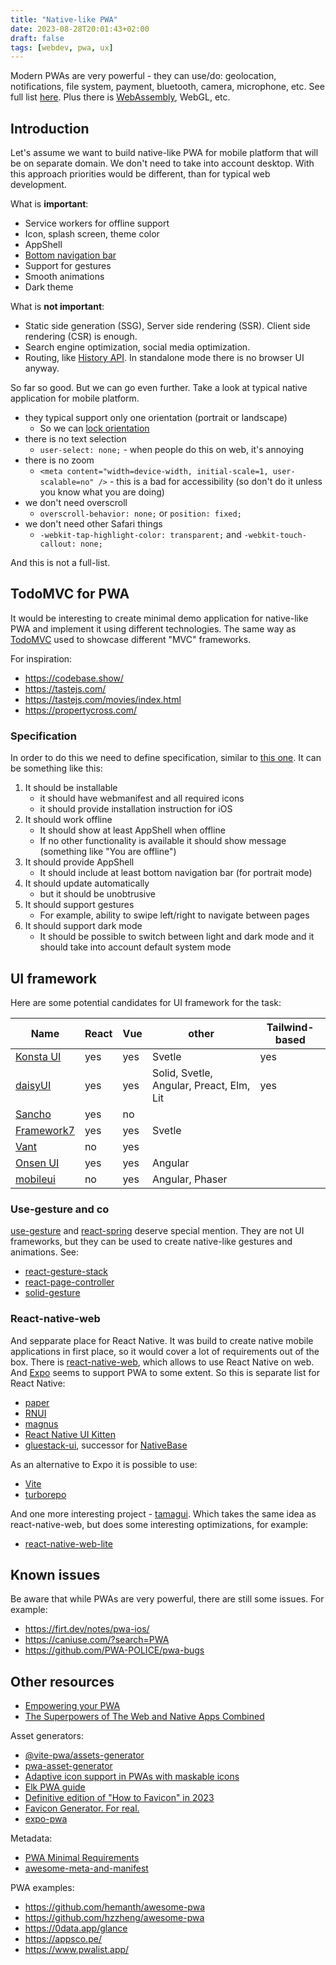 ```yaml
---
title: "Native-like PWA"
date: 2023-08-28T20:01:43+02:00
draft: false
tags: [webdev, pwa, ux]
---
```


Modern PWAs are very powerful - they can use/do: geolocation, notifications, file system, payment, bluetooth, camera, microphone, etc. See full list [here](https://whatpwacando.today/). Plus there is
[WebAssembly](https://webassembly.org/), WebGL, etc.

## Introduction

Let's assume we want to build native-like PWA for mobile platform that will be on separate domain. We don't need to take into account desktop. With this approach priorities would be different, than for typical web development.

What is **important**:

- Service workers for offline support
- Icon, splash screen, theme color
- AppShell
- [Bottom navigation bar](https://www.smashingmagazine.com/2019/08/bottom-navigation-pattern-mobile-web-pages/)
- Support for gestures
- Smooth animations
- Dark theme

What is **not important**:

- Static side generation (SSG), Server side rendering (SSR). Client side rendering (CSR) is enough.
- Search engine optimization, social media optimization.
- Routing, like [History API](https://developer.mozilla.org/en-US/docs/Web/API/History_API). In standalone mode there is no browser UI anyway.

So far so good. But we can go even further. Take a look at typical native application for mobile platform.

- they typical support only one orientation (portrait or landscape)
  - So we can [lock orientation](https://css-tricks.com/snippets/css/orientation-lock/)
- there is no text selection
  - `user-select: none;` - when people do this on web, it's annoying
- there is no zoom
  - `<meta content="width=device-width, initial-scale=1, user-scalable=no" />` - this is a bad for accessibility (so don't do it unless you know what you are doing)
- we don't need overscroll
  - `overscroll-behavior: none;` or `position: fixed;`
- we don't need other Safari things
  - `-webkit-tap-highlight-color: transparent;` and `-webkit-touch-callout: none;`

And this is not a full-list.

## TodoMVC for PWA

It would be interesting to create minimal demo application for native-like PWA and implement it using different technologies. The same way as [TodoMVC](http://todomvc.com/) used to showcase different "MVC" frameworks.

For inspiration:

- https://codebase.show/
- https://tastejs.com/
- https://tastejs.com/movies/index.html
- https://propertycross.com/

### Specification

In order to do this we need to define specification, similar to [this one](https://github.com/tastejs/todomvc/blob/master/app-spec.md). It can be something like this:

1. It should be installable
   - it should have webmanifest and all required icons
   - it should provide installation instruction for iOS
2. It should work offline
   - It should show at least AppShell when offline
   - If no other functionality is available it should show message (something like "You are offline")
3. It should provide AppShell
   - It should include at least bottom navigation bar (for portrait mode)
4. It should update automatically
   - but it should be unobtrusive
5. It should support gestures
   - For example, ability to swipe left/right to navigate between pages
6. It should support dark mode
   - It should be possible to switch between light and dark mode and it should take into account default system mode

## UI framework

Here are some potential candidates for UI framework for the task:

| Name                                                      | React | Vue | other                                    | Tailwind-based |
| --------------------------------------------------------- | ----- | --- | ---------------------------------------- | -------------- |
| [Konsta UI](https://konstaui.com/)                        | yes   | yes | Svetle                                   | yes            |
| [daisyUI](https://daisyui.com/components/)                | yes   | yes | Solid, Svetle, Angular, Preact, Elm, Lit | yes            |
| [Sancho](https://sancho-ui.com/)                          | yes   | no  |                                          |                |
| [Framework7](https://framework7.io/kitchen-sink/core/)    | yes   | yes | Svetle                                   |                |
| [Vant](https://vant-ui.github.io/vant/mobile.html#/en-US) | no    | yes |                                          |                |
| [Onsen UI](https://onsen.io/)                             | yes   | yes | Angular                                  |                |
| [mobileui](https://mobileui.github.io/#getting-started)   | no    | yes | Angular, Phaser                          |                |

### Use-gesture and co

[use-gesture](https://use-gesture.netlify.app/docs/examples/) and [react-spring](https://www.react-spring.dev/) deserve special mention. They are not UI frameworks, but they can be used to create native-like gestures and animations. See:

- [react-gesture-stack](https://github.com/bmcmahen/react-gesture-stack)
- [react-page-controller](https://github.com/bmcmahen/react-page-controller)
- [solid-gesture](https://github.com/wobsoriano/solid-gesture)

### React-native-web

And sepparate place for React Native. It was build to create native mobile applications in first place, so it would cover a lot of requirements out of the box. There is [react-native-web](https://necolas.github.io/react-native-web/), which allows to use React Native on web. And [Expo](https://docs.expo.dev/guides/progressive-web-apps/) seems to support PWA to some extent. So this is separate list for React Native:

- [paper](https://reactnativepaper.com/)
- [RNUI](https://wix.github.io/react-native-ui-lib/)
- [magnus](https://magnus-ui.com/)
- [React Native UI Kitten](https://akveo.github.io/react-native-ui-kitten/docs/guides/running-on-the-web#existing-expo-applications)
- [gluestack-ui](https://ui.gluestack.io/), successor for [NativeBase](https://nativebase.io/)

As an alternative to Expo it is possible to use:

- [Vite](/posts/react-native-web-with-vite/)
- [turborepo](https://vercel.com/templates/next.js/turborepo-react-native)

And one more interesting project - [tamagui](https://tamagui.dev/). Which takes the same idea as react-native-web, but does some interesting optimizations, for example:

- [react-native-web-lite](https://github.com/tamagui/tamagui/tree/master/packages/react-native-web-lite)

## Known issues

Be aware that while PWAs are very powerful, there are still some issues. For example:

- https://firt.dev/notes/pwa-ios/
- https://caniuse.com/?search=PWA
- https://github.com/PWA-POLICE/pwa-bugs

## Other resources

- [Empowering your PWA](https://web.dev/learn/pwa/capabilities/#empowering-your-pwa)
- [The Superpowers of The Web and Native Apps Combined](https://pwa-book.awwwards.com/)

Asset generators:

- [@vite-pwa/assets-generator](https://vite-pwa-org.netlify.app/assets-generator/)
- [pwa-asset-generator](https://github.com/elegantapp/pwa-asset-generator)
- [Adaptive icon support in PWAs with maskable icons](https://web.dev/maskable-icon/)
- [Elk PWA guide](https://docs.elk.zone/pwa)
- [Definitive edition of "How to Favicon" in 2023](https://dev.to/masakudamatsu/favicon-nightmare-how-to-maintain-sanity-3al7)
- [Favicon Generator. For real.](https://realfavicongenerator.net/)
- [expo-pwa](https://github.com/expo/expo-cli/tree/main/packages/pwa)

Metadata:

- [PWA Minimal Requirements](https://vite-pwa-org.netlify.app/guide/pwa-minimal-requirements.html)
- [awesome-meta-and-manifest](https://github.com/gokulkrishh/awesome-meta-and-manifest)

PWA examples:

- https://github.com/hemanth/awesome-pwa
- https://github.com/hzzheng/awesome-pwa
- https://0data.app/glance
- https://appsco.pe/
- https://www.pwalist.app/
